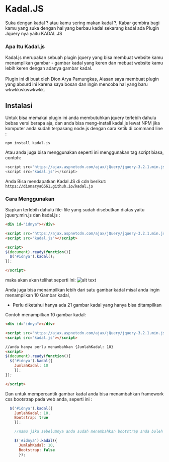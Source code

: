 # Kadal.JS
Suka dengan kadal ? atau kamu sering makan kadal ?, Kabar gembira bagi kamu yang suka dengan hal yang berbau kadal sekarang kadal ada Plugin Jquery nya yaitu KADAL.JS
<br>
### Apa Itu Kadal.js
Kadal.js merupakan sebuah plugin jquery yang bisa membuat website kamu menampilkan gambar - gambar kadal yang keren dan mebuat website kamu lebih keren dengan adanya gambar kadal.
<br>
<br>
Plugin ini di buat oleh Dion Arya Pamungkas, Alasan saya membuat plugin yang absurd ini karena saya bosan dan ingin mencoba hal yang baru wkwkkwkwwkwkk.

## Instalasi
Untuk bisa memakai plugin ini anda membutuhkan jquery terlebih dahulu bebas versi berapa aja, dan anda bisa meng-install kadal.js lewat NPM jika komputer anda sudah terpasang node.js dengan cara ketik di command line :<br>

```
npm install kadal.js
```

Atau anda juga bisa menggunakan seperti ini menggunakan tag script biasa, contoh:


```javascript
<script src="https://ajax.aspnetcdn.com/ajax/jQuery/jquery-3.2.1.min.js"></script>
<script src="kadal.js"></script>
```

Anda Bisa mendapatkan Kadal.JS di cdn berikut:<br>
<code>https://dionarya6661.github.io/kadal.js</code>

### Cara Menggunakan
Siapkan terlebih dahulu file-file yang sudah disebutkan diatas yaitu jquery.min.js dan kadal.js :<br>

```html
<div id="idnya"></div>

<script src="https://ajax.aspnetcdn.com/ajax/jQuery/jquery-3.2.1.min.js"></script>
<script src="kadal.js"></script>

<script>
$(document).ready(function(){
  $('#idnya').kadal();
});

</script>
```
maka akan akan telihat seperti Ini:
![alt text](https://image.ibb.co/eJ4rMa/capture_20170808_153835.png "Kadal")

Anda juga bisa menampilkan lebih dari satu gambar kadal misal anda ingin menampilkan 10 Gambar kadal,
* Perlu diketahui hanya ada 21 gambar kadal yang hanya bisa ditampilkan

Contoh menampilkan 10 gambar kadal:

```html
<div id="idnya"></div>

<script src="https://ajax.aspnetcdn.com/ajax/jQuery/jquery-3.2.1.min.js"></script>
<script src="kadal.js"></script>

//anda hanya perlu menambahkan {JumlahKadal: 10}
<script>
$(document).ready(function(){
  $('#idnya').kadal({
    JumlahKadal: 10
    });
});

</script>
```

Dan untuk mempercantik gambar kadal anda bisa menambahkan framework css bootstrap pada web anda, seperti ini : <br>
```javascript
  $('#idnya').kadal({
    JumlahKadal: 10,
    Bootstrap: true
    });

    //namu jika sebelumnya anda sudah menambahkan bootstrap anda boleh tidak memakai nya

    $('#idnya').kadal({
      JumlahKadal: 10,
      Bootstrap: false
      });

```
